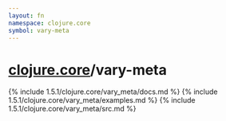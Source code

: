 ```yaml
---
layout: fn
namespace: clojure.core
symbol: vary-meta
---
```


# [clojure.core](../)/vary-meta

{% include 1.5.1/clojure.core/vary_meta/docs.md %}
{% include 1.5.1/clojure.core/vary_meta/examples.md %}
{% include 1.5.1/clojure.core/vary_meta/src.md %}

